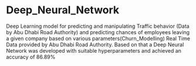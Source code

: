 # Deep_Neural_Network
Deep Learning model for predicting and manipulating Traffic behavior (Data by Abu Dhabi Road Authority) and predicting chances of employees leaving a given company based on various parameters(Churn_Modelling)
Real Time Data provided by Abu Dhabi Road Authority.
Based on that a Deep Neural Network was developed with suitable hyperparameters and achieved an accuracy of 86.89%
